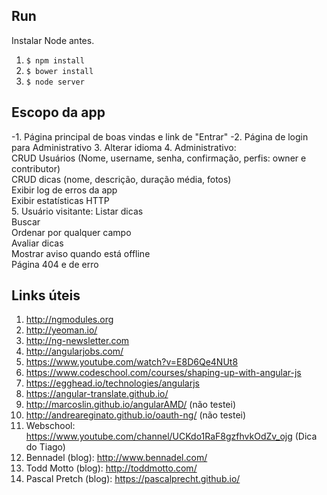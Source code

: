 ## Run

Instalar Node antes.

1. `$ npm install`
2. `$ bower install`
3. `$ node server`

## Escopo da app

-1. Página principal de boas vindas e link de "Entrar"
-2. Página de login para Administrativo
3. Alterar idioma
4. Administrativo:  
   CRUD Usuários (Nome, username, senha, confirmação, perfis: owner e contributor)  
  CRUD dicas (nome, descrição, duração média, fotos)  
  Exibir log de erros da app  
  Exibir estatísticas HTTP  
5. Usuário visitante:
  Listar dicas  
  Buscar  
  Ordenar por qualquer campo  
  Avaliar dicas  
  Mostrar aviso quando está offline  
  Página 404 e de erro  

## Links úteis

1. http://ngmodules.org
2. http://yeoman.io/
3. http://ng-newsletter.com
4. http://angularjobs.com/
5. https://www.youtube.com/watch?v=E8D6Qe4NUt8
6. https://www.codeschool.com/courses/shaping-up-with-angular-js
7. https://egghead.io/technologies/angularjs
8. https://angular-translate.github.io/
9. http://marcoslin.github.io/angularAMD/ (não testei)
10. http://andreareginato.github.io/oauth-ng/ (não testei)
11. Webschool: https://www.youtube.com/channel/UCKdo1RaF8gzfhvkOdZv_ojg (Dica do Tiago)
12. Bennadel (blog): http://www.bennadel.com/
13. Todd Motto (blog): http://toddmotto.com/
14. Pascal Pretch (blog): https://pascalprecht.github.io/ 